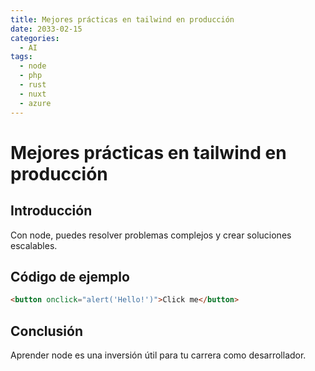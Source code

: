 ```yaml
---
title: Mejores prácticas en tailwind en producción
date: 2033-02-15
categories:
  - AI
tags:
  - node
  - php
  - rust
  - nuxt
  - azure
---
```


# Mejores prácticas en tailwind en producción

## Introducción

Con node, puedes resolver problemas complejos y crear soluciones escalables.

## Código de ejemplo

```html
<button onclick="alert('Hello!')">Click me</button>
```

## Conclusión

Aprender node es una inversión útil para tu carrera como desarrollador.
